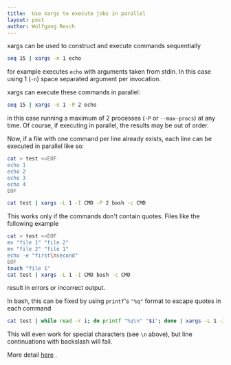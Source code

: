 ```yaml
---
title:  Use xargs to execute jobs in parallel
layout: post
author: Wolfgang Resch
---
```



xargs can be used to construct and execute commands sequentially

```bash
seq 15 | xargs -n 1 echo
```

for example executes `echo` with arguments taken from stdin. In this
case using 1 (`-n`) space separated argument per invocation.

xargs can execute these commands in parallel:

```bash
seq 15 | xargs -n 1 -P 2 echo
```

in this case running a maximum of 2 processes (`-P` or `--max-procs`) at
any time. Of course, if executing in parallel, the results may be out
of order.

Now, if a file with one command per line already exists, each line can
be executed in parallel like so:

```bash
cat > test <<EOF
echo 1
echo 2
echo 3
echo 4
EOF

cat test | xargs -L 1 -I CMD -P 2 bash -c CMD
```

This works only if the commands don't contain quotes. Files like the
following example

```bash
cat > test <<EOF
mv "file 1" "file 2"
mv "file 2" "file 1"
echo -e "first\nsecond"
EOF
touch "file 1"
cat test | xargs -L 1 -I CMD bash -c CMD
```

result in errors or incorrect output.

In bash, this can be fixed by using `printf`'s `"%q"` format to escape
quotes in each command

```bash
cat test | while read -r i; do printf "%q\n" "$i"; done | xargs -L 1 -I CMD bash -c CMD
```

This will even work for special characters (see `\n` above), but line
continuations with backslash will fail.

More detail [here](http://coldattic.info/shvedsky/s/blogs/a-foo-walks-into-a-bar/posts/7)
.
